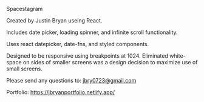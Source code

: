 
Spacestagram

Created by Justin Bryan useing React.

Includes date picker, loading spinner, and infinite scroll functionality. 

Uses react datepicker, date-fns, and styled components. 

Designed to be responsive using breakpoints at 1024. Eliminated white-space on sides of smaller screens was a design decision to maximize use of small screens.

Please send any questions to: jbry0723@gmail.com

Portfolio: https://jbryanportfolio.netlify.app/

